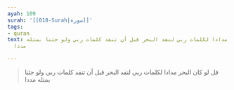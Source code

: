 ```yaml
---
ayah: 109
surah: '[[018-Surah|سورة]]'
tags:
- quran
text: قل لو كان البحر مدادا لكلمات ربي لنفد البحر قبل أن تنفد كلمات ربي ولو جئنا بمثله
  مددا

---
```

> قل لو كان البحر مدادا لكلمات ربي لنفد البحر قبل أن تنفد كلمات ربي ولو جئنا بمثله مددا
